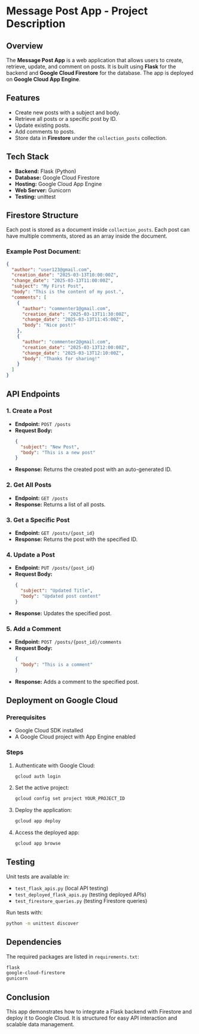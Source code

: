 # Message Post App - Project Description

## Overview
The **Message Post App** is a web application that allows users to create, retrieve, update, and comment on posts. It is built using **Flask** for the backend and **Google Cloud Firestore** for the database. The app is deployed on **Google Cloud App Engine**.

## Features
- Create new posts with a subject and body.
- Retrieve all posts or a specific post by ID.
- Update existing posts.
- Add comments to posts.
- Store data in **Firestore** under the `collection_posts` collection.

## Tech Stack
- **Backend:** Flask (Python)
- **Database:** Google Cloud Firestore
- **Hosting:** Google Cloud App Engine
- **Web Server:** Gunicorn
- **Testing:** unittest

## Firestore Structure
Each post is stored as a document inside `collection_posts`. Each post can have multiple comments, stored as an array inside the document.

### Example Post Document:
```json
{
  "author": "user123@gmail.com",
  "creation_date": "2025-03-13T10:00:00Z",
  "change_date": "2025-03-13T11:00:00Z",
  "subject": "My First Post",
  "body": "This is the content of my post.",
  "comments": [
    {
      "author": "commenter1@gmail.com",
      "creation_date": "2025-03-13T11:30:00Z",
      "change_date": "2025-03-13T11:45:00Z",
      "body": "Nice post!"
    },
    {
      "author": "commenter2@gmail.com",
      "creation_date": "2025-03-13T12:00:00Z",
      "change_date": "2025-03-13T12:10:00Z",
      "body": "Thanks for sharing!"
    }
  ]
}
```

## API Endpoints
### 1. Create a Post
- **Endpoint:** `POST /posts`
- **Request Body:**
  ```json
  {
    "subject": "New Post",
    "body": "This is a new post"
  }
  ```
- **Response:** Returns the created post with an auto-generated ID.

### 2. Get All Posts
- **Endpoint:** `GET /posts`
- **Response:** Returns a list of all posts.

### 3. Get a Specific Post
- **Endpoint:** `GET /posts/{post_id}`
- **Response:** Returns the post with the specified ID.

### 4. Update a Post
- **Endpoint:** `PUT /posts/{post_id}`
- **Request Body:**
  ```json
  {
    "subject": "Updated Title",
    "body": "Updated post content"
  }
  ```
- **Response:** Updates the specified post.

### 5. Add a Comment
- **Endpoint:** `POST /posts/{post_id}/comments`
- **Request Body:**
  ```json
  {
    "body": "This is a comment"
  }
  ```
- **Response:** Adds a comment to the specified post.

## Deployment on Google Cloud
### Prerequisites
- Google Cloud SDK installed
- A Google Cloud project with App Engine enabled

### Steps
1. Authenticate with Google Cloud:
   ```sh
   gcloud auth login
   ```
2. Set the active project:
   ```sh
   gcloud config set project YOUR_PROJECT_ID
   ```
3. Deploy the application:
   ```sh
   gcloud app deploy
   ```
4. Access the deployed app:
   ```sh
   gcloud app browse
   ```

## Testing
Unit tests are available in:
- `test_flask_apis.py` (local API testing)
- `test_deployed_flask_apis.py` (testing deployed APIs)
- `test_firestore_queries.py` (testing Firestore queries)

Run tests with:
```sh
python -m unittest discover
```

## Dependencies
The required packages are listed in `requirements.txt`:
```txt
flask
google-cloud-firestore
gunicorn
```

## Conclusion
This app demonstrates how to integrate a Flask backend with Firestore and deploy it to Google Cloud. It is structured for easy API interaction and scalable data management.
